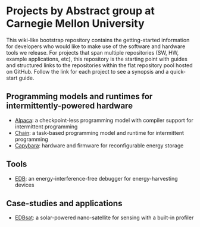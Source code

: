 # Projects by Abstract group at Carnegie Mellon University

This wiki-like bootstrap repository contains the getting-started information
for developers who would like to make use of the software and hardware tools we
release. For projects that span multiple repositories (SW, HW, example
applications, etc), this repository is the starting point with guides and
structured links to the repositories within the flat repository pool hosted on
GitHub. Follow the link for each project to see a synopsis and a quick-start
guide.

## Programming models and runtimes for intermittently-powered hardware

* [Alpaca](Alpaca.md): a checkpoint-less programming model with compiler support for intermittent programming
* [Chain](Chain.md): a task-based programming model and runtime for intermittent programming
* [Capybara](Capybara.md): hardware and firmware for reconfigurable energy storage

## Tools

* [EDB](EDB.md): an energy-interference-free debugger for energy-harvesting devices

## Case-studies and applications

* [EDBsat](EDBsat.md): a solar-powered nano-satellite for sensing with a built-in profiler
